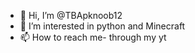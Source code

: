 - 👋 Hi, I’m @TBApknoob12
- 👀 I’m interested in python and Minecraft 
- 📫 How to reach me- through my yt

<!---
TBApknoob12/TBApknoob12 is a ✨ special ✨ repository because its `README.md` (this file) appears on your GitHub profile.
You can click the Preview link to take a look at your changes.
--->
